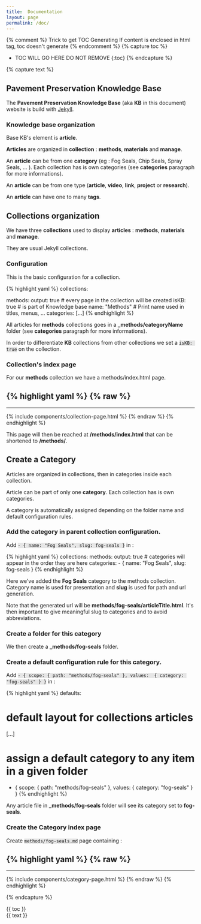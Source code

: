 ```yaml
---
title:  Documentation
layout: page
permalink: /doc/
---
```


{% comment %}
Trick to get TOC Generating
If content is enclosed in html tag, toc doesn't generate
{% endcomment %}
{% capture toc %}
* TOC WILL GO HERE DO NOT REMOVE
{:toc}
{% endcapture %}

{% capture text %}
## Pavement Preservation Knowledge Base
The **Pavement Preservation Knowledge Base** (aka **KB** in this document) website is build with [Jekyll](http://jekyllrb.com/).

### Knowledge base organization
Base KB's element is **article**.

**Articles** are organized in **collection** : **methods**, **materials** and **manage**.

An **article** can be from one **category** (eg : Fog Seals, Chip Seals, Spray Seals, ... ). Each collection has is own categories (see **categories** paragraph for more informations).

An **article** can be from one type (**article**, **video**, **link**, **project** or **research**).

An **article** can have one to many **tags**.

## Collections organization

We have three **collections** used to display **articles** : **methods**, **materials** and **manage**.

They are usual Jekyll collections.

### Configuration
This is the basic configuration for a collection.

{% highlight yaml %}
collections:

  methods:
    output: true   # every page in the collection will be created
    isKB: true     # is part of Knowledge base
    name: "Methods" # Print name used in titles, menus, ...
    categories:
      [...]
{% endhighlight %}

All articles for **methods** collections goes in a **_methods/categoryName** folder
(see **categories** paragraph for more informations).

In order to differentiate **KB** collections from other collections we set a `isKB: true` on the collection.

### Collection's index page

For our **methods** collection we have a methods/index.html page.

{% highlight yaml %}
{% raw %}
---
---
{% include components/collection-page.html %}
{% endraw %}
{% endhighlight %}

This page will then be reached at **/methods/index.html** that can be shortened to **/methods/**.

## Create a Category

Articles are organized in collections, then in categories inside each collection.

Article can be part of only one **category**.
Each collection has is own categories.

A category is automatically assigned depending on the folder name and default configuration rules.

### Add the category in parent collection configuration.

Add `- { name: "Fog Seals", slug: fog-seals }` in :

{% highlight yaml %}
collections:
  methods:
    output: true
    # categories will appear in the order they are here
    categories:
        - { name: "Fog Seals", slug: fog-seals }
{% endhighlight %}

Here we've added the **Fog Seals** category to the methods collection.
Category name is used for presentation and **slug** is used for path and url generation.

Note that the generated url will be **methods/fog-seals/articleTitle.html**.
It's then important to give meaningful slug to categories and to avoid abbreviations.

### Create a folder for this category

We then create a **_methods/fog-seals** folder.

### Create a default configuration rule for this category.

Add `- { scope: { path: "methods/fog-seals" }, values:  { category: "fog-seals" } }` in :

{% highlight yaml %}
defaults:
  # default layout for collections articles
[...]

# assign a default category to any item in a given folder
  - { scope: { path: "methods/fog-seals" }, values:  { category: "fog-seals" } }
{% endhighlight %}

Any article file in **_methods/fog-seals** folder will see its category set to **fog-seals**.

### Create the Category index page

Create `methods/fog-seals.md` page containing :

{% highlight yaml %}
{% raw %}
---
---
{% include components/category-page.html %}
{% endraw %}
{% endhighlight %}

{% endcapture %}

<style>
  pre{
    background: #E6E6E6;
  }
  code{
    background: #E6E6E6;
    border: none;
  }
</style>


<div class="row">
  <div class="medium-4 columns">
{{ toc }}
  </div>
  <div class="medium-8 columns">
{{ text }}
  </div>
</div>
